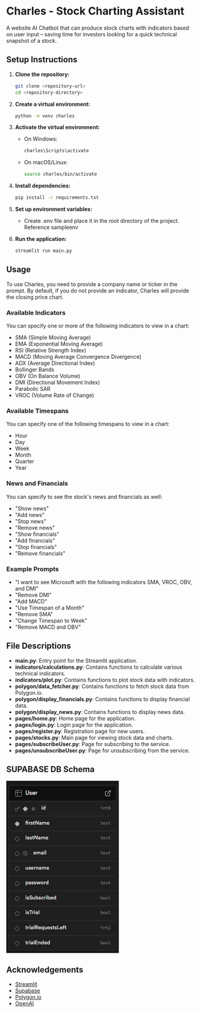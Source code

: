 # Charles - Stock Charting Assistant

A website AI Chatbot that can produce stock charts with indicators based on user input – saving time for investors looking for a quick technical snapshot of a stock.

## Setup Instructions

1. **Clone the repository:**

   ```sh
   git clone <repository-url>
   cd <repository-directory>
   ```

2. **Create a virtual environment:**

   ```sh
   python -m venv charles
   ```

3. **Activate the virtual environment:**

   - On Windows:
     ```sh
     charles\Scripts\activate
     ```
   - On macOS/Linux:
     ```sh
     source charles/bin/activate
     ```

4. **Install dependencies:**

   ```sh
   pip install -r requirements.txt
   ```

5. **Set up environment variables:**

   - Create .env file and place it in the root directory of the project. Reference sampleenv

6. **Run the application:**
   ```sh
   streamlit run main.py
   ```

## Usage

To use Charles, you need to provide a company name or ticker in the prompt. By default, if you do not provide an indicator, Charles will provide the closing price chart.

### Available Indicators

You can specify one or more of the following indicators to view in a chart:

- SMA (Simple Moving Average)
- EMA (Exponential Moving Average)
- RSI (Relative Strength Index)
- MACD (Moving Average Convergence Divergence)
- ADX (Average Directional Index)
- Bollinger Bands
- OBV (On Balance Volume)
- DMI (Directional Movement Index)
- Parabolic SAR
- VROC (Volume Rate of Change)

### Available Timespans

You can specify one of the following timespans to view in a chart:

- Hour
- Day
- Week
- Month
- Quarter
- Year

### News and Financials

You can specify to see the stock's news and financials as well:

- "Show news"
- "Add news"
- "Stop news"
- "Remove news"
- "Show financials"
- "Add financials"
- "Stop financials"
- "Remove financials"

### Example Prompts

- "I want to see Microsoft with the following indicators SMA, VROC, OBV, and DMI"
- "Remove DMI"
- "Add MACD"
- "Use Timespan of a Month"
- "Remove SMA"
- "Change Timespan to Week"
- "Remove MACD and OBV"

## File Descriptions

- **main.py**: Entry point for the Streamlit application.
- **indicators/calculations.py**: Contains functions to calculate various technical indicators.
- **indicators/plot.py**: Contains functions to plot stock data with indicators.
- **polygon/data_fetcher.py**: Contains functions to fetch stock data from Polygon.io.
- **polygon/display_financials.py**: Contains functions to display financial data.
- **polygon/display_news.py**: Contains functions to display news data.
- **pages/home.py**: Home page for the application.
- **pages/login.py**: Login page for the application.
- **pages/register.py**: Registration page for new users.
- **pages/stocks.py**: Main page for viewing stock data and charts.
- **pages/subscribeUser.py**: Page for subscribing to the service.
- **pages/unsubscribeUser.py**: Page for unsubscribing from the service.

## SUPABASE DB Schema

![alt text](docs/supabase_schema.png)

## Acknowledgements

- [Streamlit](https://streamlit.io/)
- [Supabase](https://supabase.io/)
- [Polygon.io](https://polygon.io/)
- [OpenAI](https://openai.com/)
